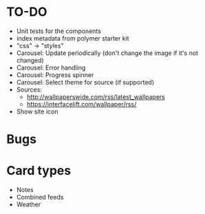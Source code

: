 # TO-DO
* Unit tests for the components
* index metadata from polymer starter kit
* "css" -> "styles"
* Carousel: Update periodically (don't change the image if it's not changed)
* Carousel: Error handling
* Carousel: Progress spinner
* Carousel: Select theme for source (if supported)
* Sources:
    * http://wallpaperswide.com/rss/latest_wallpapers
    * https://interfacelift.com/wallpaper/rss/
* Show site icon

# Bugs

# Card types
* Notes
* Combined feeds
* Weather
